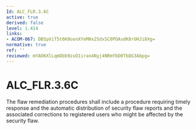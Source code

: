 ```yaml
---
Id: ALC_FLR.3.6C
active: true
derived: false
level: 1.414
links:
- ACOM-067: DBSpViT5t6K0oonXYeMHx2SdxSC0POAsdK8rUHJi8Xg=
normative: true
ref: ''
reviewed: mYAO6XlLqmDbb9zuO1iran4Nyj4NRmYbD0TbQG3Abpg=
---
```


# ALC_FLR.3.6C

The flaw remediation procedures shall include a procedure requiring timely response and the automatic distribution of security flaw reports and the associated corrections to registered users who might be affected by the security flaw.